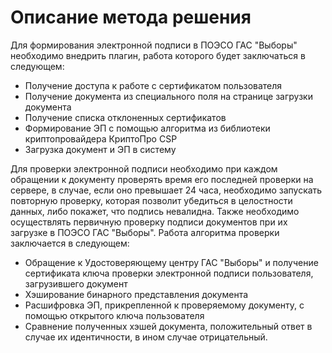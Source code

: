 # Описание метода решения  
Для формирования электронной подписи в ПОЭСО ГАС "Выборы" необходимо внедрить плагин, работа которого будет заключаться в следующем:
+ Получение доступа к работе с сертификатом пользователя
+ Получение документа из специального поля на странице загрузки документа
+ Получение списка отклоненных сертификатов
+ Формирование ЭП с помощью алгоритма из библиотеки криптопровайдера КриптоПро CSP
+ Загрузка документ и ЭП в систему  

Для проверки электронной подписи необходимо при каждом обращении к документу проверять время его последней проверки на сервере, в случае, если оно превышает 24 часа, необходимо запускать повторную проверку, которая позволит убедиться в целостности данных, либо покажет, что подпись невалидна. Также необходимо осуществлять первичную проверку подписи документов при их загрузке в ПОЭСО ГАС "Выборы". 
Работа алгоритма проверки заключается в следующем:  
+ Обращение к Удостоверяющему центру ГАС "Выборы" и получение сертификата ключа проверки электронной подписи пользователя, загрузившего документ
+ Хэширование бинарного представления документа
+ Расшифровка ЭП, прикрепленной к проверяемому документу, с помощью открытого ключа пользователя
+ Сравнение полученных хэшей документа, положительный ответ в случае их идентичности, в ином случае отрицательный.
